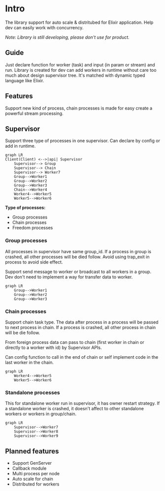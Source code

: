 # Intro

The library support for auto scale & distritubed for Elixir application.
Help dev can easily work with concurrency.

*Note: Library is still developing, please don't use for product.*

## Guide

Just declare function for worker (task) and input (in param or stream) and run.
Library is created for dev can add workers in runtime without care too much about design supervisor tree.
It's matched with dynamic typed language like Elixir.

## Features

Support new kind of process, chain processes is made for easy create a powerful stream processing.

## Supervisor

Support three type of processes in one supervisor. Can declare by config or add in runtime.

```mermaid
graph LR
Client(Client) <-->|api| Supervisor
    Supervisor--> Group
    Supervisor--> Chain
    Supervisor--> Worker7
    Group-->Worker1
    Group-->Worker2
    Group-->Worker3
    Chain-->Worker4
    Worker4-->Worker5
    Worker5-->Worker6
```

**Type of processes:**

- Group processes
- Chain processes
- Freedom processes

### Group processes

All processes in supervisor have same group_id.
If a process in group is crashed, all other processes will be died follow.
Avoid using trap_exit in process to avoid side effect.

Support send message to worker or broadcast to all workers in a group. Dev don't need to implement a way for transfer data to worker.

```mermaid
graph LR
    Group-->Worker1
    Group-->Worker2
    Group-->Worker3
```

### Chain processes

Support chain task type. The data after process in a process will be passed to next process in chain.
If a process is crashed, all other process in chain will be die follow.

From foreign process data can pass to chain (first worker in chain or directly to a worker with id) by Supervisor APIs.

Can config function to call in the end of chain or self implement code in the last worker in the chain.

```mermaid
graph LR
    Worker4-->Worker5
    Worker5-->Worker6
```

### Standalone processes

This for standalone worker run in supervisor, it has owner restart strategy.
If a standalone worker is crashed, it doesn't affect to other standalone workers or workers in group/chain.

```mermaid
graph LR
    Supervisor-->Worker7
    Supervisor-->Worker8
    Supervisor-->Worker9
```

## Planned features

- Support GenServer
- Callback module
- Multi process per node
- Auto scale for chain
- Distributed for workers
